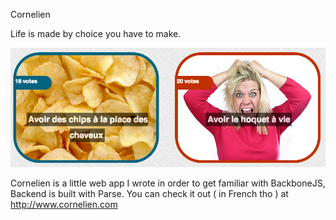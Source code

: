 Cornelien

Life is made by choice you have to make. 

![Alt text](/readimg.png "Optional title")

Cornelien is a little web app I wrote in order to get familiar with BackboneJS, Backend is built with Parse.
You can check it out ( in French tho ) at http://www.cornelien.com

